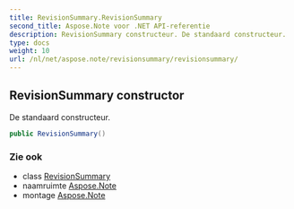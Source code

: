 ```yaml
---
title: RevisionSummary.RevisionSummary
second_title: Aspose.Note voor .NET API-referentie
description: RevisionSummary constructeur. De standaard constructeur.
type: docs
weight: 10
url: /nl/net/aspose.note/revisionsummary/revisionsummary/
---
```

## RevisionSummary constructor

De standaard constructeur.

```csharp
public RevisionSummary()
```

### Zie ook

* class [RevisionSummary](../)
* naamruimte [Aspose.Note](../../revisionsummary/)
* montage [Aspose.Note](../../../)


